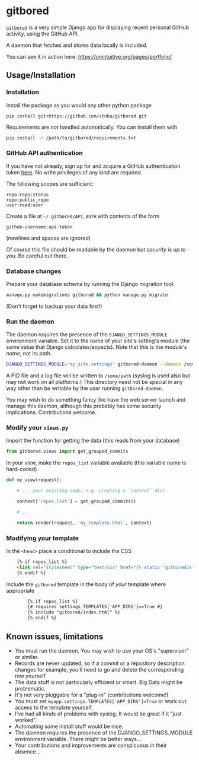 
# gitbored


[`gitbored`](https://github.com/stnbu/gitbored) is a very simple Django app for displaying recent personal GitHub activity, using the GitHub API.

A daemon that fetches and stores data locally is included.

You can see it in action here: https://unintuitive.org/pages/portfolio/

## Usage/Installation

### Installation

Install the package as you would any other python package

    pip install git+https://github.com/stnbu/gitbored.git

Requirements are _not_ handled automatically. You can install them with

```bash
pip install -r /path/to/gitbored/requirements.txt
```

### GitHub API authentication

If you have not already, sign up for and acquire a GitHub authentication token [here](https://github.com/settings/tokens). No write privileges of any kind are required.

The following scopes are sufficient:

```
repo:repo:status
repo:public_repo
user:read:user
```

Create a file at `~/.gitbored/API_AUTH` with contents of the form

```
github-username:api-token
```

(newlines and spaces are ignored)

Of course this file should be readable by the daemon but *security is up to you*. Be careful out there.

### Database changes

Prepare your database schema by running the Django migration tool.

```bash
manage.py makemigrations gitbored && python manage.py migrate
```

(Don't forget to backup your data first!)

### Run the daemon

The daemon _requires_ the presence of the `DJANGO_SETTINGS_MODULE` environment variable. Set it to the name of your site's setting's module (the same value that Django calculates/expects). Note that this is the _module's name_, not its path.

```bash
DJANGO_SETTINGS_MODULE='my_site.settings' gitbored-daemon --daemon /some/path
```

A PID file and a log file will be written to `/some/path` (syslog is used also but may not work on all platforms.) This directory need not be special in any way other than be writable by the user running `gitbored-daemon`.

You may wish to do something fancy like have the web server launch and manage this daemon, although this probably has some security implications. Contributions welcome.

### Modify your `views.py`

Import the function for getting the data (this reads from your database)

```python
from gitbored.views import get_grouped_commits
```

In your view, make the `repos_list` variable available (this variable name is hard-coded)

```python
def my_view(request):

    # ... your existing code, e.g. creating a `context` dict

    context['repos_list'] = get_grouped_commits()

    # ...

    return render(request, 'my_template.html', context)
```

### Modifying your template

In the `<head>` place a conditional to include the CSS

```html
	{% if repos_list %}
	<link rel="stylesheet" type="text/css" href="{% static 'gitbored/style.css' %}">
	{% endif %}
```

Include the `gitbored` template in the body of _your_ template where appropriate

```html
		{% if repos_list %}
		{# requires settings.TEMPLATES['APP_DIRS']==True #}
		{% include "gitbored/index.html" %}
		{% endif %}
```

Known issues, limitations
-------------------------

* _You_ must run the daemon. You may wish to use your OS's "supervisor" or similar.
* Records are never updated, so if a commit or a repository description changes for example, you'll need to go and delete the corresponding row yourself.
* The data stuff is not particularly efficient or smart. Big Data might be problematic.
* It's not very pluggable for a "plug-in" (contributions welcome!)
* You must set `myapp.settings.TEMPLATES['APP_DIRS']=True` or work out access to the template yourself.
* I've had all kinds of problems with syslog. It would be great if it "just worked".
* Automating some install stuff would be nice.
* The daemon requires the presence of the DJANGO_SETTINGS_MODULE environment variable. There might be better ways...
* Your contributions and improvements are conspicuous in their absence...
